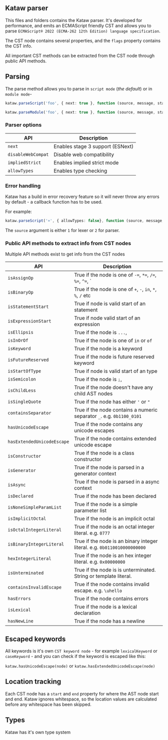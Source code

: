 ## Kataw parser

This files and folders contains the Kataw parser. It's developed for performance, and emits an ECMAScript friendly CST
and allows you to
parse `ECMAScript® 2022 (ECMA-262 12th Edition) language specification`.

The CST node contains several properties, and the `flags` property contains the CST info.

All important CST methods can be extracted from the CST node through public API methods.


## Parsing

The parse method allows you to parse in `script mode` (*the default*) or in `module mode`-

```ts
kataw.parseScript('foo', { next: true }, function (source, message, start, end) {})

kataw.parseModule('foo', { next: true }, function (source, message, start, end) {})
```

### Parser options


| API        | Description |
| ------------------- | ------------------------------------------------------------ |
| `next`              |  Enables stage 3 support (ESNext)
| `disableWebCompat`  |  Disable web compatibility
| `impliedStrict`     | Enables implied strict mode
| `allowTypes`        | Enables type checking


### Error handling

Kataw has a build in error recovery feature so it will never throw any errors by default - a callback function has to be used.

For example:

```ts
kataw.parseScript('¤', { allowTypes: false}, function (source, message, start, end) {})
```

The `source` argument is either `1` for lexer or  `2` for parser.


### Public API methods to extract info from CST nodes

Multiple API methods exist to get info from the CST nodes

| API        | Description |
| ------------------- | ------------------------------------------------------------ |
| `isAssignOp`              | True if the node is one of `-=`, `*=`, `/=`, `%=`, `^=`, `|=`, `&=`, `||=`, `&&=` or `??=` |
| `isBinaryOp`              | True if the node is one of `+`, `-`, `in`, `*`, `%`, `/` etc |
| `isStatementStart`              | True if node is valid start of an statement |
| `isExpressionStart`              | True if node valid start of an expression |
| `isEllipsis`              | True if the node is `...`, |
| `isInOrOf`              |  True if the node is one of `in` or `of` |
| `isKeyword`              | True if the node is a keyword |
| `isFutureReserved`              | True if the node is future reserved keyword |
| `isStartOfType`              | True if node is valid start of an type |
| `isSemicolon`              | True if the node is `;`, |
| `isChildLess`              | True if the node doesn't have any child AST nodes |
| `isSingleQuote`              | True if the node has either `'` or `"`|
| `containsSeparator`              | True if the node contains a numeric separator `_`.  e.g. `0b1100_0101`|
| `hasUnicodeEscape`              | True if the node contains any unicode escapes |
| `hasExtendedUnicodeEscape`              | True if the node contains extended unicode escape |
| `isConstructor`              | True if the node is a class constructor |
| `isGenerator`              | True if the node is parsed in a generator context |
| `isAsync`              | True if the node is parsed in a async context |
| `isDeclared`              | True if the node has been declared |
| `isNoneSimpleParamList`              | True if the node is a simple parameter list |
| `isImplicitOctal`              | True if the node is an implicit octal |
| `isOctalIntegerLiteral`              | True if the node is an octal integer literal. e.g. `0777` |
| `isBinaryIntegerLiteral`              | True if the node is an binary integer literal. e.g. `0b0110010000000000` |
| `hexIntegerLiteral`              | True if the node is an hex integer literal. e.g. `0x00000000` |
| `isUnterminated`              | True if the node is is unterminated. String or template literal. |
| `containsInvalidEscape`              | True if the node contains invalid escape. e.g. `\uhello` |
| `hasErrors`              | True if the node contains errors |
| `isLexical`              | True if the node is a lexical declaration |
| `hasNewLine`              | True if the node has a newline |

## Escaped keywords

All keywords is it's own `CST keyword node` - for example `lexicalKeyword` or `caseKeyword` - and
you can check if the keyword is escaped like this:

`kataw.hasUnicodeEscape(node)` or `kataw.hasExtendedUnicodeEscape(node)`

## Location tracking

Each CST node has a `start` and `end` property for where the AST node start and end. Kataw ignores whitespace, so the
location values are calculated before any whitespace has been skipped.

## Types

Kataw has it's own type system
